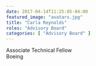 ```yaml
---
date: 2017-04-14T11:25:05-04:00
featured_image: "avatars.jpg"
title: "Carla Reynolds"
roles: "Advisory Board"
categories: [ "Advisory Board" ]
---
```


Associate Technical Fellow\
Boeing





